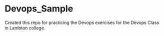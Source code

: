 # Devops_Sample
Created this repo for practicing the Devops exercises for the Devops Class in Lambton college.
